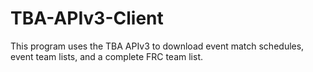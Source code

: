 # TBA-APIv3-Client
This program uses the TBA APIv3 to download event match schedules, event team lists, and a complete FRC team list.
